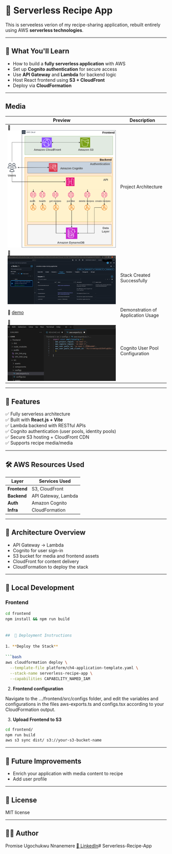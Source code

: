 # 🥘 Serverless Recipe App

This is serveeless verion of my recipe-sharing application, rebuilt entirely using AWS **serverless technologies**.

---

## 🎯 What You'll Learn

- How to build a **fully serverless application** with AWS
- Set up **Cognito authentication** for secure access
- Use **API Gateway** and **Lambda** for backend logic
- Host React frontend using **S3 + CloudFront**
- Deploy via **CloudFormation**

---

## Media

| Preview | Description |
|--------|-------------|
| 📸 ![architecture](media/architecture.png) | Project Architecture |
| 📸 ![deployment](media/deployment-success.png) | Stack Created Successfully |
| 🎥 [demo](media/demo.webm) | Demonstration of Application Usage |
| 📸 ![auth](media/cognito-auth.png) | Cognito User Pool Configuration |

---

## 🚀 Features

✅ Fully serverless architecture  
✅ Built with **React.js + Vite**  
✅ Lambda backend with RESTful APIs  
✅ Cognito authentication (user pools, identity pools)  
✅ Secure S3 hosting + CloudFront CDN  
✅ Supports recipe media/media  

---

## 🛠️ AWS Resources Used

| Layer        | Services Used |
|--------------|---------------|
| **Frontend** | S3, CloudFront |
| **Backend**  | API Gateway, Lambda |
| **Auth**     | Amazon Cognito |
| **Infra**    | CloudFormation |

---

## 🧱 Architecture Overview

- API Gateway -> Lambda
- Cognito for user sign-in
- S3 bucket for media and frontend assets
- CloudFront for content delivery
- CloudFormation to deploy the stack

---

## 🧪 Local Development

### Frontend
```bash
cd frontend
npm install && npm run build


##  🧱 Deployment Instructions

1. **Deploy the Stack**

```bash
aws cloudformation deploy \
  --template-file platform/ch4-application-template.yaml \
  --stack-name serverless-recipe-app \
  --capabilities CAPABILITY_NAMED_IAM
```

2. **Frontend configuration**

Navigate to the …/frontend/src/configs folder, and edit the variables and configurations in the files aws-exports.ts and configs.tsx according to your CloudFormation output.


3. **Upload Frontend to S3**

```bash
cd frontend/
npm run build
aws s3 sync dist/ s3://your-s3-bucket-name
```
---

## 📌 Future Improvements

- Enrich your application with media content to recipe
- Add user profile

---

## 📄 License

MIT license

---

## 🙋‍♂️ Author

Promise Ugochukwu Nnanemere
[🔗 LinkedIn](https://linkedin.com/in/promiseugochukwunnanemere)# Serverless-Recipe-App
